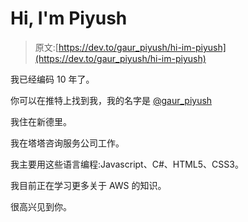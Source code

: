 # Hi, I'm Piyush

> 原文:[https://dev.to/gaur_piyush/hi-im-piyush](https://dev.to/gaur_piyush/hi-im-piyush)

我已经编码 10 年了。

你可以在推特上找到我，我的名字是 [@gaur_piyush](https://twitter.com/gaur_piyush)

我住在新德里。

我在塔塔咨询服务公司工作。

我主要用这些语言编程:Javascript、C#、HTML5、CSS3。

我目前正在学习更多关于 AWS 的知识。

很高兴见到你。